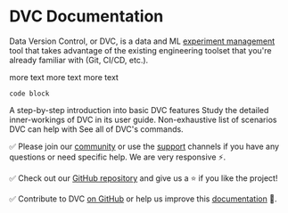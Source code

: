 # DVC Documentation

Data Version Control, or DVC, is a data and ML
[experiment management](/doc/user-guide/experiment-management) tool that takes
advantage of the existing engineering toolset that you're already familiar with
(Git, CI/CD, etc.).

<admon type="info" icon="beetle">

more text more text more text

```
code block

```

</admon>

<cards>

  <card href="/doc/start" heading="Get Started">
    A step-by-step introduction into basic DVC features
  </card>

  <card href="/doc/user-guide" heading="User Guide">
    Study the detailed inner-workings of DVC in its user guide.
  </card>

  <card href="/doc/use-cases" heading="Use Cases">
    Non-exhaustive list of scenarios DVC can help with
  </card>

  <card href="/doc/command-reference" heading="Command Reference">
    See all of DVC's commands.
  </card>

</cards>

✅ Please join our [community](/community) or use the [support](/support)
channels if you have any questions or need specific help. We are very responsive
⚡.

✅ Check out our [GitHub repository](https://github.com/iterative/dvc) and give
us a ⭐ if you like the project!

✅ Contribute to DVC [on GitHub](https://github.com/iterative/dvc) or help us
improve this [documentation](https://github.com/iterative/dvc.org) 🙏.
